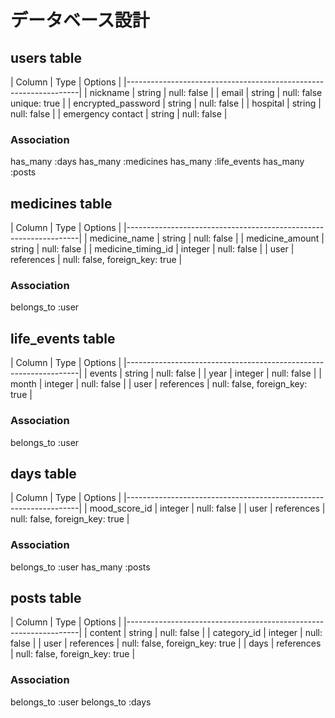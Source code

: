 # データベース設計

## users table
| Column             | Type   | Options                            |
|------------------------------------------------------------------|
| nickname           | string | null: false                        |
| email              | string | null: false unique: true           |
| encrypted_password | string | null: false                        |
| hospital           | string | null: false                        |
| emergency contact  | string | null: false                        |

### Association
has_many :days
has_many :medicines
has_many :life_events
has_many :posts

## medicines table
| Column             | Type       | Options                        |
|------------------------------------------------------------------|
| medicine_name      | string     | null: false                    |
| medicine_amount    | string     | null: false                    |
| medicine_timing_id | integer    | null: false                    |
| user               | references | null: false, foreign_key: true |

### Association
belongs_to :user

## life_events table
| Column             | Type       | Options                        |
|------------------------------------------------------------------|
| events             | string     | null: false                    |
| year               | integer    | null: false                    |
| month              | integer    | null: false                    |
| user               | references | null: false, foreign_key: true |

### Association
belongs_to :user

## days table
| Column             | Type       | Options                        |
|------------------------------------------------------------------|
| mood_score_id      | integer    | null: false                    |
| user               | references | null: false, foreign_key: true |

### Association
belongs_to :user
has_many :posts

## posts table
| Column             | Type       | Options                        |
|------------------------------------------------------------------|
| content            | string     | null: false                    |
| category_id        | integer    | null: false                    |
| user               | references | null: false, foreign_key: true |
| days               | references | null: false, foreign_key: true |

### Association
belongs_to :user
belongs_to :days